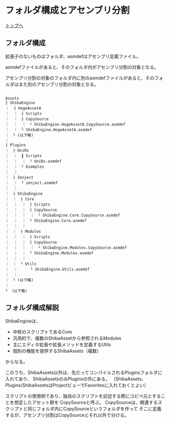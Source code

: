 # フォルダ構成とアセンブリ分割

[トップへ](./index.md)

## フォルダ構成

拡張子のないものはフォルダ、asmdefはアセンブリ定義ファイル。

asmdefファイルがあると、そのフォルダ内がアセンブリ分割の対象となる。

アセンブリ分割の対象のフォルダ内に別のasmdefファイルがあると、そのフォルダはまた別のアセンブリ分割の対象となる。

```

Assets
├ ShibaEngine
｜  ├ HogeAssetA
｜  ｜　├ Scripts 
｜  ｜　├ CopySource
｜  ｜  ｜　└ ShibaEngine.HogeAssetA.CopySource.asmdef 
｜  ｜　└ ShibaEngine.HogeAssetA.asmdef 
｜　└ (以下略)
｜
├ Plugins
｜　├ UniRx
｜  ｜　┠ Scripts 
｜  ｜  ｜　└ UniRx.asmdef 
｜  ｜　└ Examples
｜  ｜
｜　├ Zenject
｜  ｜　└ zenject.asmdef 
｜  ｜
｜　├ ShibaEngine
｜　｜　├ Core
｜  ｜  ｜　├ Scripts
｜  ｜  ｜　├ CopySource
｜  ｜  ｜  ｜　└ ShibaEngine.Core.CopySource.asmdef 
｜  ｜  ｜　└ ShibaEngine.Core.asmdef
｜  ｜  ｜
｜　｜　├ Modules
｜  ｜  ｜　├ Scripts
｜  ｜  ｜　├ CopySource
｜  ｜  ｜  ｜　└ ShibaEngine.Modules.CopySource.asmdef 
｜  ｜  ｜　└ ShibaEngine.Modules.asmdef
｜  ｜  ｜
｜　｜　└ Utils
｜  ｜  　  └ ShibaEngine.Utils.asmdef
｜  ｜
｜　└ (以下略)
｜
└ （以下略)

```

## フォルダ構成解説

ShibaEngineは、

- 中核のスクリプトであるCore
- 汎用的で、複数のShibaAssetから参照されるModules
- 主にエディタ拡張や拡張メソッドを定義するUtils
- 個別の機能を提供するShibaAssets（複数）

からなる。

このうち、ShibaAssets以外は、先だってコンパイルされるPluginsフォルダに入れてあり、
ShibaAssetsのみPluginsの外にある。
（ShibaAssets、Plugins/ShibaAssetsはProjectビューでFavoritesに入れておくとよい）

スクリプトの使用例であり、独自のスクリプトを記述する際にコピペ元とすることを想定したアセット群を
CopySourceと呼ぶ。
CopySourceは、関連するスクリプトと同じフォルダ内にCopySourceというフォルダを作って
そこに定義するが、アセンブリ分割はCopySourceとそれ以外で分ける。
